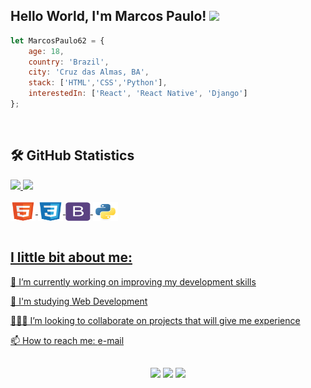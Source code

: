 ## Hello World, I'm Marcos Paulo! <img src=https://github.com/TheDudeThatCode/TheDudeThatCode/blob/master/Assets/Earth.gif width="30">

```javascript
let MarcosPaulo62 = {
    age: 18,
    country: 'Brazil',
    city: 'Cruz das Almas, BA',
    stack: ['HTML','CSS','Python'],
    interestedIn: ['React', 'React Native', 'Django']
};
```

<br>

## 🛠️ GitHub Statistics

<div>
    <a href="https://github.com/MarcosPaulo62">
    <img height = "150em" src = "https://github-readme-stats-eight-theta.vercel.app/api?username=MarcosPaulo62&show_icons=true&theme=tokyonight&include_all_commits=true&count_private=true" />
    <img height = "150em" src = "https://github-readme-stats-eight-theta.vercel.app/api/top-langs/?username=MarcosPaulo62&layout=compact&langs_count=8&theme=tokyonight" />  
<div>

<div style="display: inline_block;"><br>    
    <img align="center" alt="Marcos-HTML" height="30" width="40" src="https://raw.githubusercontent.com/devicons/devicon/master/icons/html5/html5-original.svg">
    <img align="center" alt="Marcos-CSS" height="30" width="40" src="https://raw.githubusercontent.com/devicons/devicon/master/icons/css3/css3-original.svg">
    <img align="center" alt="Marcos-Bootstrap" height="30" width="40" src="https://github.com/devicons/devicon/blob/master/icons/bootstrap/bootstrap-plain.svg">
    <img align="center" alt="Marcos-Python" height="30" width="40" src="https://raw.githubusercontent.com/devicons/devicon/master/icons/python/python-original.svg">
</div>
  
<br>

## I little bit about me:

<p align="left">
    🔭 I’m currently working on improving my development skills
</p>
<p align="left">
    🌱 I'm studying Web Development
</p>
<p align="left">
    🙋🏻‍♂️ I’m looking to collaborate on projects that will give me experience
</p>
<p align="left">
    📫 How to reach me: <a href = "mailto: marcospaulosc03@gmail.com"> e-mail </a>
</p>

##
    
<div align="center" margin-left="20px">
    <a href = "mailto: marcospaulosc03@gmail.com"><img src="https://img.shields.io/badge/-Gmail-%23333?style=for-the-badge&logo=gmail&logoColor=white" target="_blank"></a>
  <a href="https://www.linkedin.com/in/marcos-silva-dev62/" target="_blank"><img src="https://img.shields.io/badge/-LinkedIn-%230077B5?style=for-the-badge&logo=linkedin&logoColor=white" target="_blank"></a>
    <a href="https://www.instagram.com/marcos_sc_03/" target="_blank"><img src="https://img.shields.io/badge/-Instagram-%23E4405F?style=for-the-badge&logo=instagram&logoColor=white" target="_blank"></a>
</div>
